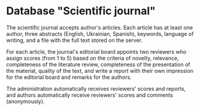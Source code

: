 # Database "Scientific journal"

The scientific journal accepts author's articles. Each article has at least one author, three abstracts (English, Ukrainian, Spanish), keywords, language of writing, and a file with the full text stored on the server. 

For each article, the journal's editorial board appoints two reviewers who assign scores (from 1 to 5) based on the criteria of novelty, relevance, completeness of the literature review, completeness of the presentation of the material, quality of the text, and write a report with their own impression for the editorial board and remarks for the authors. 

The administration automatically receives reviewers' scores and reports, and authors automatically receive reviewers' scores and comments (anonymously).
